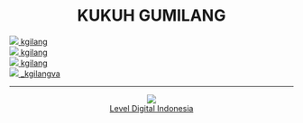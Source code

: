 <center><h1>KUKUH GUMILANG</h1></center>

<a href="https://www.youtube.com/@kgilang">
  <img src="https://www.youtube.com/s/desktop/932eb6a8/img/favicon.ico">
  kgilang
</a>
<br>
<a href="https://www.linkedin.com/in/kgilang">
  <img src="https://www.youtube.com/favicon.ico">
  kgilang
</a>
<br>
<a href="https://instagram.com/_kgilangva">
  <img src="https://www.linkedin.com/favicon.ico">
  kgilang
</a>
<br>
<a href="https://www.facebook.com/kgilang">
  <img src="https://www.instagram.com/favicon.ico">
  _kgilangva
</a>
<br>

<hr>
<center>
  <a href="https://leveldigital.id">
    <img src="https://www.facebook.com/favicon.ico">
    <br>
    Level Digital Indonesia
  </a>
</center>
